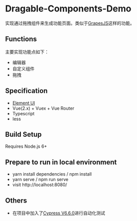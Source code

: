 # Dragable-Components-Demo
实现通过拖拽组件来生成功能页面。类似于[GrapesJS](https://grapesjs.com/)这样的功能。

## Functions
主要实现功能点如下：

- 编辑器
- 自定义组件
- 拖拽

## Specification

- [Element UI](https://element.eleme.io/#/zh-CN)
- Vue(2.x) + Vuex + Vue Router
- Typescript
- less

## Build Setup

Requires Node.js 6+

## Prepare to run in local environment

- yarn install dependencies / npm install
- yarn serve / npm run serve
- visit http://localhost:8080/

## Others

- 在项目中加入了[Cypress V6.6.0](https://www.cypress.io/)进行自动化测试

